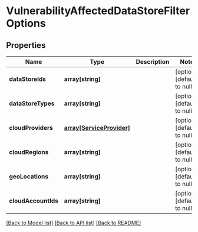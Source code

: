 # VulnerabilityAffectedDataStoreFilterOptions

## Properties
Name | Type | Description | Notes
------------ | ------------- | ------------- | -------------
**dataStoreIds** | **array[string]** |  | [optional] [default to null]
**dataStoreTypes** | **array[string]** |  | [optional] [default to null]
**cloudProviders** | [**array[ServiceProvider]**](ServiceProvider.md) |  | [optional] [default to null]
**cloudRegions** | **array[string]** |  | [optional] [default to null]
**geoLocations** | **array[string]** |  | [optional] [default to null]
**cloudAccountIds** | **array[string]** |  | [optional] [default to null]

[[Back to Model list]](../README.md#documentation-for-models) [[Back to API list]](../README.md#documentation-for-api-endpoints) [[Back to README]](../README.md)


